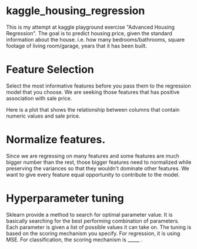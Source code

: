 # kaggle_housing_regression
This is my attempt at kaggle playground exercise "Advanced Housing Regression". The goal is to predict housing price, given the standard information about the house. i.e. how many bedrooms/bathrooms, square footage of living room/garage, years that it has been built.

# Feature Selection
Select the most informative features before you pass them to the regression model that you choose. We are seeking those features that has positive association with sale price.

Here is a plot that shows the relationship between columns that contain numeric values and sale price.


# Normalize features.
Since we are regressing on many features and some features are much bigger number than the rest, those bigger features need to normalized while preserving the variances so that they wouldn't dominate other features. We want to give every feature equal opportunity to contribute to the model.

# Hyperparameter tuning
Sklearn provide a method to search for optimal parameter value. It is basically searching for the best performing combination of parameters. Each parameter is given a list of possible values it can take on. The tuning is based on the scoring mechanism you specify. For regression, it is using MSE. For classification, the scoring mechanism is _____ .
